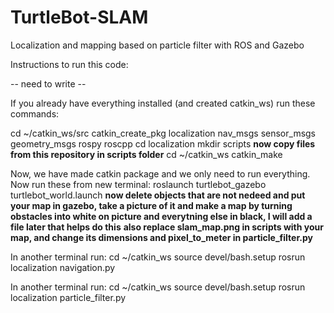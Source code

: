 # TurtleBot-SLAM
Localization and mapping based on particle filter with ROS and Gazebo

Instructions to run this code: 

-- need to write --

If you already have everything installed (and created catkin_ws) run these commands:

cd ~/catkin_ws/src
catkin_create_pkg localization nav_msgs sensor_msgs geometry_msgs rospy roscpp
cd localization 
mkdir scripts
**now copy files from this repository in scripts folder**
cd ~/catkin_ws
catkin_make

Now, we have made catkin package and we only need to run everything. Now run these from new terminal:
roslaunch turtlebot_gazebo turtlebot_world.launch 
**now delete objects that are not nedeed and put your map in gazebo, take a picture of it and make a map
by turning obstacles into white on picture and everytning else in black, I will add a file later that helps do this**
**also replace slam_map.png in scripts with your map, and change its dimensions and pixel_to_meter in particle_filter.py**

In another terminal run: 
cd ~/catkin_ws
source devel/bash.setup
rosrun localization navigation.py

In another terminal run: 
cd ~/catkin_ws
source devel/bash.setup
rosrun localization particle_filter.py


